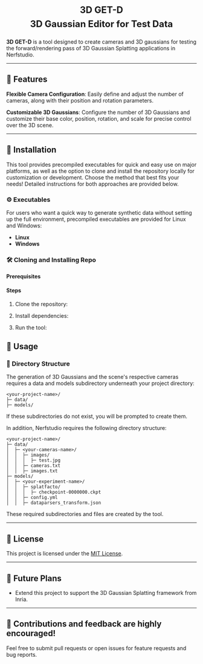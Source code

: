<p align="center" style="margin: 0; font-size: 24px; font-weight: bold;">3D GET-D</p>
<p align="center" style="font-size: 24px; margin-top: 8px; font-weight: bold;">3D Gaussian Editor for Test Data</p>


**3D GET-D** is a tool designed to create cameras and 3D gaussians for testing the forward/rendering pass of 3D Gaussian Splatting applications in Nerfstudio.

---

## 🚀 Features

**Flexible Camera Configuration**: Easily define and adjust the number of cameras, along with their position and rotation parameters.

**Customizable 3D Gaussians**: Configure the number of 3D Gaussians and customize their base color, position, rotation, and scale for precise control over the 3D scene.

---

## 🔧 Installation

This tool provides precompiled executables for quick and easy use on major platforms, as well as the option to clone and install the repository locally for customization or development. Choose the method that best fits your needs! Detailed instructions for both approaches are provided below.

### ⚙️ Executables

For users who want a quick way to generate synthetic data without setting up the full environment, precompiled executables are provided for Linux and Windows:

- **Linux** 
- **Windows**

### 🛠️ Cloning and Installing Repo

#### Prerequisites

#### Steps

1. Clone the repository:

2. Install dependencies:

3. Run the tool:

## 📖 Usage

### 📂 Directory Structure

The generation of 3D Gaussians and the scene's respective cameras requires a data and models subdirectory underneath your project directory:

```
<your-project-name>/
├─ data/
├─ models/
```
If these subdirectories do not exist, you will be prompted to create them.

In addition, Nerfstudio requires the following directory structure:

```
<your-project-name>/
├─ data/
│  ├─ <your-cameras-name>/
│  │  ├─ images/
│  │  │  ├─ test.jpg
│  │  ├─ cameras.txt
│  │  ├─ images.txt
├─ models/
│  ├─ <your-experiment-name>/
│  │  ├─ splatfacto/
│  │  │  ├─ checkpoint-0000000.ckpt
│  │  ├─ config.yml
│  │  ├─ dataparsers_transform.json
```

These required subdirectories and files are created by the tool. 

---
## 📜 License
This project is licensed under the [MIT License](https://opensource.org/licenses/MIT).

---

## 🎯 Future Plans
- Extend this project to support the 3D Gaussian Splatting framework from Inria.

---

## 🌟 Contributions and feedback are highly encouraged!
Feel free to submit pull requests or open issues for feature requests and bug reports.